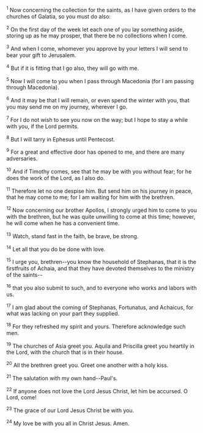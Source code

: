 <sup>1</sup> 
Now concerning the collection for the saints, as I have given orders to the churches of Galatia, so you must do also: 

<sup>2</sup> 
On the first day of the week let each one of you lay something aside, storing up as he may prosper, that there be no collections when I come. 

<sup>3</sup> 
And when I come, whomever you approve by your letters I will send to bear your gift to Jerusalem. 

<sup>4</sup> 
But if it is fitting that I go also, they will go with me.

<sup>5</sup> 
Now I will come to you when I pass through Macedonia (for I am passing through Macedonia). 

<sup>6</sup> 
And it may be that I will remain, or even spend the winter with you, that you may send me on my journey, wherever I go. 

<sup>7</sup> 
For I do not wish to see you now on the way; but I hope to stay a while with you, if the Lord permits. 

<sup>8</sup> 
But I will tarry in Ephesus until Pentecost. 

<sup>9</sup> 
For a great and effective door has opened to me, and there are many adversaries. 

<sup>10</sup> 
And if Timothy comes, see that he may be with you without fear; for he does the work of the Lord, as I also do. 

<sup>11</sup> 
Therefore let no one despise him. But send him on his journey in peace, that he may come to me; for I am waiting for him with the brethren. 

<sup>12</sup> 
Now concerning our brother Apollos, I strongly urged him to come to you with the brethren, but he was quite unwilling to come at this time; however, he will come when he has a convenient time.

<sup>13</sup> 
Watch, stand fast in the faith, be brave, be strong. 

<sup>14</sup> 
Let all that you do be done with love. 

<sup>15</sup> 
I urge you, brethren--you know the household of Stephanas, that it is the firstfruits of Achaia, and that they have devoted themselves to the ministry of the saints-- 

<sup>16</sup> 
that you also submit to such, and to everyone who works and labors with us. 

<sup>17</sup> 
I am glad about the coming of Stephanas, Fortunatus, and Achaicus, for what was lacking on your part they supplied. 

<sup>18</sup> 
For they refreshed my spirit and yours. Therefore acknowledge such men.

<sup>19</sup> 
The churches of Asia greet you. Aquila and Priscilla greet you heartily in the Lord, with the church that is in their house. 

<sup>20</sup> 
All the brethren greet you. Greet one another with a holy kiss. 

<sup>21</sup> 
The salutation with my own hand--Paul's. 

<sup>22</sup> 
If anyone does not love the Lord Jesus Christ, let him be accursed. O Lord, come! 

<sup>23</sup> 
The grace of our Lord Jesus Christ be with you. 

<sup>24</sup> 
My love be with you all in Christ Jesus. Amen.